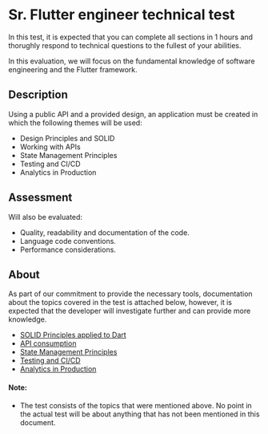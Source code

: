 # Sr. Flutter engineer technical test

In this test, it is expected that you can complete all sections in 1 hours and thorughly respond to technical questions
to the fullest of your abilities.

In this evaluation, we will focus on the fundamental knowledge of software engineering and the Flutter framework.

## Description

Using a public API and a provided design, an application must be created in which the following themes will be used:
- Design Principles and SOLID
- Working with APIs
- State Management Principles
- Testing and CI/CD
- Analytics in Production

## Assessment
Will also be evaluated:
- Quality, readability and documentation of the code.
- Language code conventions.
- Performance considerations.

## About
As part of our commitment to provide the necessary tools, documentation about the topics covered in the test is attached below, however, it is expected that the developer will investigate further and can provide more knowledge.
- [SOLID Principles applied to Dart](https://medium.com/nerd-for-tech/solid-principles-in-a-flutter-32eaf7218476#:~:text=SOLID%20stands%20for%20Single%20Responsibility,practices%20and%20are%20very%20popular.)
- [API consumption](https://www.linkedin.com/pulse/flutter-api-call-best-practices-building-efficient-reliable-saini)
- [State Management Principles](https://docs.flutter.dev/data-and-backend/state-mgmt/options)
- [Testing and CI/CD](https://dart.dev/guides/language/effective-dart)
- [Analytics in Production](https://embrace.io/blog/top-flutter-monitoring-tools/)

#### Note:
- The test consists of the topics that were mentioned above. No point in the actual test will be about anything that has not been mentioned in this document.
